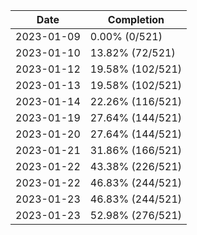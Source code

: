 | Date       | Completion       |
| ---------- | ---------------- |
| 2023-01-09 | 0.00% (0/521)    |
| 2023-01-10 | 13.82% (72/521)  |
| 2023-01-12 | 19.58% (102/521) |
| 2023-01-13 | 19.58% (102/521) |
| 2023-01-14 | 22.26% (116/521) |
| 2023-01-19 | 27.64% (144/521) |
| 2023-01-20 | 27.64% (144/521) |
| 2023-01-21 | 31.86% (166/521) |
| 2023-01-22 | 43.38% (226/521) |
| 2023-01-22 | 46.83% (244/521) |
| 2023-01-23 | 46.83% (244/521) |
| 2023-01-23 | 52.98% (276/521) |

<!-- Last result: | 2023-01-23 | 52.98% (276/521) | -->